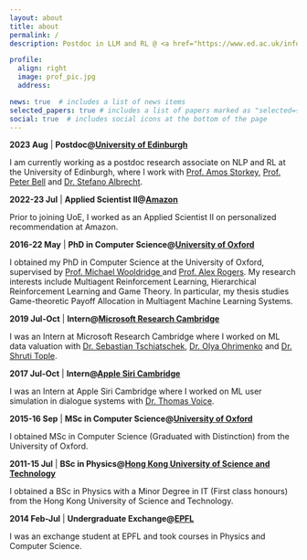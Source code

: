 ```yaml
---
layout: about
title: about
permalink: /
description: Postdoc in LLM and RL @ <a href="https://www.ed.ac.uk/informatics">University of Edinburgh </a>

profile:
  align: right
  image: prof_pic.jpg
  address:

news: true  # includes a list of news items
selected_papers: true # includes a list of papers marked as "selected={true}"
social: true  # includes social icons at the bottom of the page
---
```


**2023 Aug** \| **Postdoc@<a href="https://www.ed.ac.uk/informatics">University of Edinburgh</a>**

I am currently working as a postdoc research associate on NLP and RL at the University of Edinburgh, where I work with <a href="https://homepages.inf.ed.ac.uk/amos/">Prof. Amos Storkey</a>, <a href="https://homepages.inf.ed.ac.uk/pbell1/">Prof. Peter Bell</a> and <a href="https://agents.inf.ed.ac.uk/stefano-albrecht/">Dr. Stefano Albrecht</a>.

**2022-23 Jul**  \| **Applied Scientist II@<a href="https://www.amazon.jobs/en/locations/edinburgh-scotland">Amazon</a>**

Prior to joining UoE, I worked as an Applied Scientist II on personalized recommendation at Amazon.

**2016-22 May**  \| **PhD in Computer Science@<a href="https://www.cs.ox.ac.uk/">University of Oxford</a>**

I obtained my PhD in Computer Science at the University of Oxford, supervised by <a href="https://www.cs.ox.ac.uk/people/michael.wooldridge/">Prof. Michael Wooldridge </a> and <a href="https://www.cs.ox.ac.uk/people/alex.rogers/">Prof. Alex Rogers</a>. My research interests include Multiagent Reinforcement Learning, Hierarchical Reinforcement Learning and Game Theory. In particular, my thesis studies Game-theoretic Payoff Allocation in Multiagent Machine Learning Systems.

**2019 Jul-Oct** \|  **Intern@<a href="https://www.microsoft.com/en-us/research/lab/microsoft-research-cambridge/">Microsoft Research Cambridge</a>**

I was an Intern at Microsoft Research Cambridge where I worked on ML data valuation with <a href="https://www.tschiatschek.net/">Dr. Sebastian Tschiatschek</a>, <a href="https://oohrimenko.github.io/">Dr. Olya Ohrimenko</a> and <a href="https://www.microsoft.com/en-us/research/people/shtople/">Dr. Shruti Tople</a>. 

**2017 Jul-Oct** \|  **Intern@<a href="https://www.apple.com/uk/siri/">Apple Siri Cambridge</a>**

I was an Intern at Apple Siri Cambridge where I worked on ML user simulation in dialogue systems with <a href="https://www.linkedin.com/in/thomas-voice-a67b9ab9/">Dr. Thomas Voice</a>.

**2015-16 Sep** \|  **MSc in Computer Science@<a href="https://www.cs.ox.ac.uk/">University of Oxford</a>**

I obtained MSc in Computer Science (Graduated with Distinction) from the University of Oxford. 

**2011-15 Jul** \|  **BSc in Physics@<a href="https://hkust.edu.hk/">Hong Kong University of Science and Technology</a>**

I obtained a BSc in Physics with a Minor Degree in IT (First class honours) from the Hong Kong University of Science and Technology. 

**2014 Feb-Jul** \|  **Undergraduate Exchange@<a href="https://www.epfl.ch/en/">EPFL</a>**

I was an exchange student at EPFL and took courses in Physics and Computer Science.